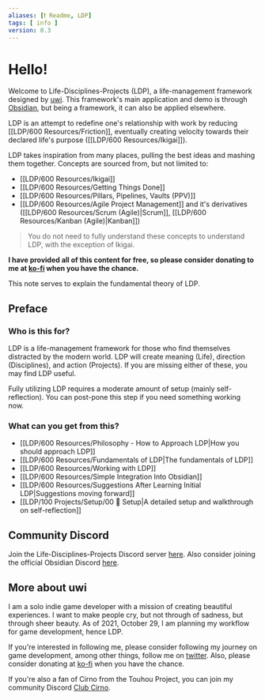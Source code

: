 ```yaml
---
aliases: [❗ Readme, LDP]
tags: [ info ]
version: 0.3
---
```

# Hello!
Welcome to Life-Disciplines-Projects (LDP), a life-management framework designed by [uwi](https://twitter.com/uwidev). This framework's main application and demo is through [Obsidian](https://obsidian.md/), but being a framework, it can also be applied elsewhere.

LDP is an attempt to redefine one's relationship with work by reducing [[LDP/600 Resources/Friction]], eventually creating velocity towards their declared life's purpose ([[LDP/600 Resources/Ikigai]]).

LDP takes inspiration from many places, pulling the best ideas and mashing them together. Concepts are sourced from, but not limited to:
- [[LDP/600 Resources/Ikigai]]
- [[LDP/600 Resources/Getting Things Done]]
- [[LDP/600 Resources/Pillars, Pipelines, Vaults (PPV)]]
- [[LDP/600 Resources/Agile Project Management]] and it's derivatives ([[LDP/600 Resources/Scrum (Agile)|Scrum]], [[LDP/600 Resources/Kanban (Agile)|Kanban]])

> You do not need to fully understand these concepts to understand LDP, with the exception of Ikigai.

**I have provided all of this content for free, so please consider donating to me at [ko-fi](https://ko-fi.com/uwidev) when you have the chance.**

This note serves to explain the fundamental theory of LDP. 

## Preface
### Who is this for?
LDP is a life-management framework for those who find themselves distracted by the modern world. LDP will create meaning (Life), direction (Disciplines), and action (Projects). If you are missing either of these, you may find LDP useful.

Fully utilizing LDP requires a moderate amount of setup (mainly self-reflection). You can post-pone this step if you need something working now.

### What can you get from this?
- [[LDP/600 Resources/Philosophy - How to Approach LDP|How you should approach LDP]]
- [[LDP/600 Resources/Fundamentals of LDP|The fundamentals of LDP]]
- [[LDP/600 Resources/Working with LDP]]
- [[LDP/600 Resources/Simple Integration Into Obsidian]]
- [[LDP/600 Resources/Suggestions After Learning Initial LDP|Suggestions moving forward]]
- [[LDP/100 Projects/Setup/00 🧰 Setup|A detailed setup and walkthrough on self-reflection]]

## Community Discord
Join the Life-Disciplines-Projects Discord server [here](https://discord.gg/xSaj5Cc5GZ). Also consider joining the official Obsidian Discord [here](https://discord.com/invite/veuWUTm).

## More about uwi
I am a solo indie game developer with a mission of creating beautiful experiences. I want to make people cry, but not through of sadness, but through sheer beauty. As of 2021, October 29, I am planning my workflow for game development, hence LDP.

If you're interested in following me, please consider following my journey on game development, among other things, follow me on [twitter](https://twitter.com/uwidev). Also, please consider donating at [ko-fi](https://ko-fi.com/uwidev) when you have the chance.

If you're also a fan of Cirno from the Touhou Project, you can join my community Discord [Club Cirno](https://discord.com/invite/clubcirno).
